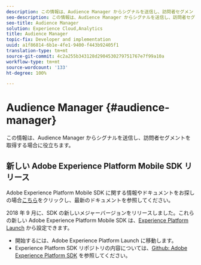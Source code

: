 ```yaml
---
description: この情報は、Audience Manager からシグナルを送信し、訪問者セグメントを取得する場合に役立ちます。
seo-description: この情報は、Audience Manager からシグナルを送信し、訪問者セグメントを取得する場合に役立ちます。
seo-title: Audience Manager
solution: Experience Cloud,Analytics
title: Audience Manager
topic-fix: Developer and implementation
uuid: a1f86814-6b1e-4fe1-9400-f443b92405f1
translation-type: tm+mt
source-git-commit: 4c2a255b343128d2904530279751767e7f99a10a
workflow-type: tm+mt
source-wordcount: '133'
ht-degree: 100%

---
```



# Audience Manager {#audience-manager}

この情報は、Audience Manager からシグナルを送信し、訪問者セグメントを取得する場合に役立ちます。

## 新しい Adobe Experience Platform Mobile SDK リリース

Adobe Experience Platform Mobile SDK に関する情報やドキュメントをお探しの場合[こちら](https://aep-sdks.gitbook.io/docs/)をクリックし、最新のドキュメントを参照してください。

2018 年 9 月に、SDK の新しいメジャーバージョンをリリースしました。これらの新しい Adobe Experience Platform Mobile SDK は、[Experience Platform Launch](https://www.adobe.com/jp/experience-platform/launch.html) から設定できます。

* 開始するには、Adobe Experience Platform Launch に移動します。
* Experience Platform SDK リポジトリの内容については、[Github: Adobe Experience Platform SDK](https://github.com/Adobe-Marketing-Cloud/acp-sdks) を参照してください。

